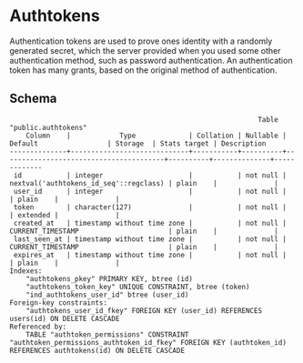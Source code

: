 # Authtokens

Authentication tokens are used to prove ones identity with a randomly generated
secret, which the server provided when you used some other authentication
method, such as password authentication. An authentication token has many
grants, based on the original method of authentication.

## Schema

```
                                                             Table "public.authtokens"
    Column    |            Type             | Collation | Nullable |                Default                 | Storage  | Stats target | Description
--------------+-----------------------------+-----------+----------+----------------------------------------+----------+--------------+-------------
 id           | integer                     |           | not null | nextval('authtokens_id_seq'::regclass) | plain    |              |
 user_id      | integer                     |           | not null |                                        | plain    |              |
 token        | character(127)              |           | not null |                                        | extended |              |
 created_at   | timestamp without time zone |           | not null | CURRENT_TIMESTAMP                      | plain    |              |
 last_seen_at | timestamp without time zone |           | not null | CURRENT_TIMESTAMP                      | plain    |              |
 expires_at   | timestamp without time zone |           | not null |                                        | plain    |              |
Indexes:
    "authtokens_pkey" PRIMARY KEY, btree (id)
    "authtokens_token_key" UNIQUE CONSTRAINT, btree (token)
    "ind_authtokens_user_id" btree (user_id)
Foreign-key constraints:
    "authtokens_user_id_fkey" FOREIGN KEY (user_id) REFERENCES users(id) ON DELETE CASCADE
Referenced by:
    TABLE "authtoken_permissions" CONSTRAINT "authtoken_permissions_authtoken_id_fkey" FOREIGN KEY (authtoken_id) REFERENCES authtokens(id) ON DELETE CASCADE
```
